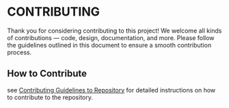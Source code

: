 # CONTRIBUTING

Thank you for considering contributing to this project! We welcome all kinds of contributions — code, design, documentation, and more. Please follow the guidelines outlined in this document to ensure a smooth contribution process.


## How to Contribute

see [Contributing Guidelines to Repository](document/contributing-to-repository.md) for detailed instructions on how to contribute to the repository.
